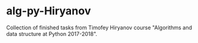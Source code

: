 # alg-py-Hiryanov
Collection of finished tasks from Timofey Hiryanov course "Algorithms and data structure at Python 2017-2018".
